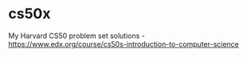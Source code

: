 # cs50x
My Harvard CS50 problem set solutions - https://www.edx.org/course/cs50s-introduction-to-computer-science
